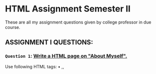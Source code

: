 # HTML Assignment Semester II
These are all my assignment questions given by college professor in due course.

## ASSIGNMENT I QUESTIONS:

### `Question 1`: [Write a HTML page on "About Myself".](https://github.com/xorus-Tnzu/HTML-Assignment/blob/main/Assignment1/about_myself.html)
Use following HTML tags:
• <html>,<head>,<title>,<body>.
• Use different heading tags:(<h1> to <h6>).
• Use paragraph tag to create paragraph.
• Use bold,italic and underline tags for text formatting.
• Include using comment Syntax ,as & when needed.
